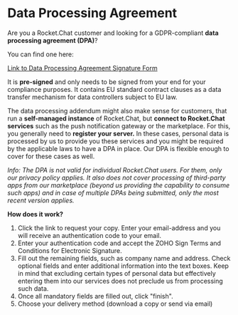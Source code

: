 # Data Processing Agreement

Are you a Rocket.Chat customer and looking for a GDPR-compliant **data processing agreement \(DPA\)**?

You can find one here:

[Link to Data Processing Agreement Signature Form](https://sign.zoho.com/signform?form_link=234b4d535f49562351d2cf518ebdad978d344a54b95dc2f9d8a382d79fbed65b2fadf2781f81e4ad81514ab4f39f2fdfdfda6c03fd5beb4bbf48465bf2595f98447acd8bfaacb7d3#)

It is **pre-signed** and only needs to be signed from your end for your compliance purposes. It contains EU standard contract clauses as a data transfer mechanism for data controllers subject to EU law.

The data processing addendum might also make sense for customers, that run a **self-managed instance** of Rocket.Chat, but **connect to Rocket.Chat services** such as the push notification gateway or the marketplace. For this, you generally need to **register your server.** In these cases, personal data is processed by us to provide you these services and you might be required by the applicable laws to have a DPA in place. Our DPA is flexible enough to cover for these cases as well.

_Info: The DPA is not valid for individual Rocket.Chat users. For them, only our privacy policy applies. It also does not cover processing of third-party apps from our marketplace \(beyond us providing the capability to consume such apps\) and in case of multiple DPAs being submitted, only the most recent version applies._

**How does it work?**

1. Click the link to request your copy. Enter your email-address and you will receive an authentication code to your email.
2. Enter your authentication code and accept the ZOHO Sign Terms and Conditions for Electronic Signature.
3. Fill out the remaining fields, such as company name and address. Check optional fields and enter additional information into the text boxes. Keep in mind that excluding certain types of personal data but effectively entering them into our services does not preclude us from processing such data.
4. Once all mandatory fields are filled out, click "finish".
5. Choose your delivery method \(download a copy or send via email\)





